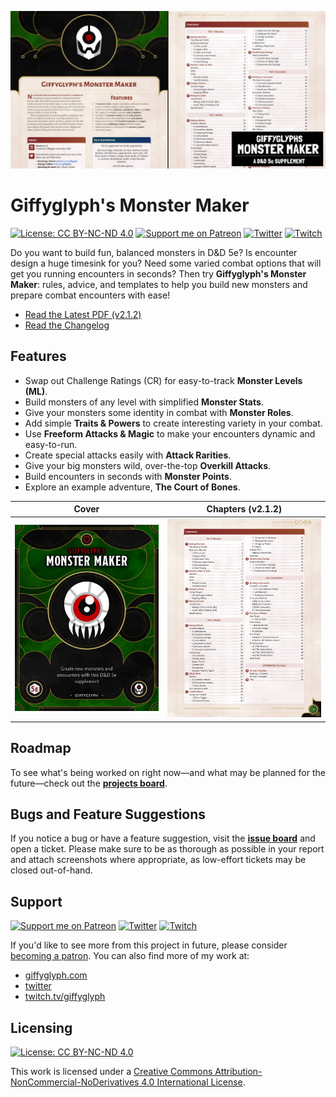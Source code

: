 ![Monster Maker Social Banner](./img/monster-maker-banner.jpg)

# Giffyglyph's Monster Maker

[![License: CC BY-NC-ND 4.0](https://img.shields.io/badge/License-CC%20BY--NC--ND%204.0-lightgrey.svg)](https://creativecommons.org/licenses/by-nc-nd/4.0/)
[![Support me on Patreon](https://img.shields.io/endpoint.svg?url=https%3A%2F%2Fshieldsio-patreon.vercel.app%2Fapi%3Fusername%3Dgiffyglyph%26type%3Dpatrons&style=flat-square)](https://patreon.com/giffyglyph)
[![Twitter](https://img.shields.io/twitter/follow/giffyglyph?color=%231DA1F2&style=flat-square)](http://twitter.com/giffyglyph)
[![Twitch](https://img.shields.io/twitch/status/giffyglyph?color=%23a45ee5&style=flat-square)](http://twitch.tv/giffyglyph)

Do you want to build fun, balanced monsters in D&D 5e? Is encounter design a huge timesink for you? Need some varied combat options that will get you running encounters in seconds? Then try **Giffyglyph's Monster Maker**: rules, advice, and templates to help you build new monsters and prepare combat encounters with ease!

* [Read the Latest PDF (v2.1.2)](https://github.com/giffyglyph/giffyglyphs-monster-maker/raw/master/releases/giffyglyphs_monster_maker_v2_1_2.pdf)
* [Read the Changelog](https://github.com/giffyglyph/giffyglyphs-monster-maker/blob/master/docs/CHANGELOG.md) 

## Features

* Swap out Challenge Ratings (CR) for easy-to-track **Monster Levels (ML)**.
* Build monsters of any level with simplified **Monster Stats**.
* Give your monsters some identity in combat with **Monster Roles**.
* Add simple **Traits & Powers** to create interesting variety in your combat.
* Use **Freeform Attacks & Magic** to make your encounters dynamic and easy-to-run.
* Create special attacks easily with **Attack Rarities**.
* Give your big monsters wild, over-the-top **Overkill Attacks**.
* Build encounters in seconds with **Monster Points**.
* Explore an example adventure, **The Court of Bones**.

| Cover                                                    | Chapters (v2.1.2)                                           |
| -------------------------------------------------------- | ----------------------------------------------------------- |
| <img src="./img/monster-maker-cover.jpg" width="100%"> | <img src="./img/monster-maker-contents.jpg" width="100%"> |

## Roadmap

To see what's being worked on right now—and what may be planned for the future—check out the **[projects board](https://github.com/giffyglyph/giffyglyphs-monster-maker/projects)**.

## Bugs and Feature Suggestions

If you notice a bug or have a feature suggestion, visit the **[issue board](https://github.com/giffyglyph/giffyglyphs-monster-maker/issues)** and open a ticket. Please make sure to be as thorough as possible in your report and attach screenshots where appropriate, as low-effort tickets may be closed out-of-hand.

## Support

[![Support me on Patreon](https://img.shields.io/endpoint.svg?url=https%3A%2F%2Fshieldsio-patreon.vercel.app%2Fapi%3Fusername%3Dgiffyglyph%26type%3Dpatrons&style=flat-square)](https://patreon.com/giffyglyph)
[![Twitter](https://img.shields.io/twitter/follow/giffyglyph?color=%231DA1F2&style=flat-square)](http://twitter.com/giffyglyph)
[![Twitch](https://img.shields.io/twitch/status/giffyglyph?color=%23a45ee5&style=flat-square)](http://twitch.tv/giffyglyph)

If you'd like to see more from this project in future, please consider [becoming a patron](https://www.patreon.com/giffyglyph). You can also find more of my work at:

* [giffyglyph.com](https://giffyglyph.com)
* [twitter](https://twitter.com/giffyglyph)
* [twitch.tv/giffyglyph](https://twitch.tv/giffyglyph)

## Licensing

[![License: CC BY-NC-ND 4.0](https://img.shields.io/badge/License-CC%20BY--NC--ND%204.0-lightgrey.svg)](https://creativecommons.org/licenses/by-nc-nd/4.0/)

This work is licensed under a [Creative Commons Attribution-NonCommercial-NoDerivatives 4.0 International License](http://creativecommons.org/licenses/by-nc-nd/4.0/).